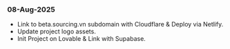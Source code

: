 
### 08-Aug-2025
- Link to beta.sourcing.vn subdomain with Cloudflare & Deploy via Netlify.
- Update project logo assets.
- Init Project on Lovable & Link with Supabase.
